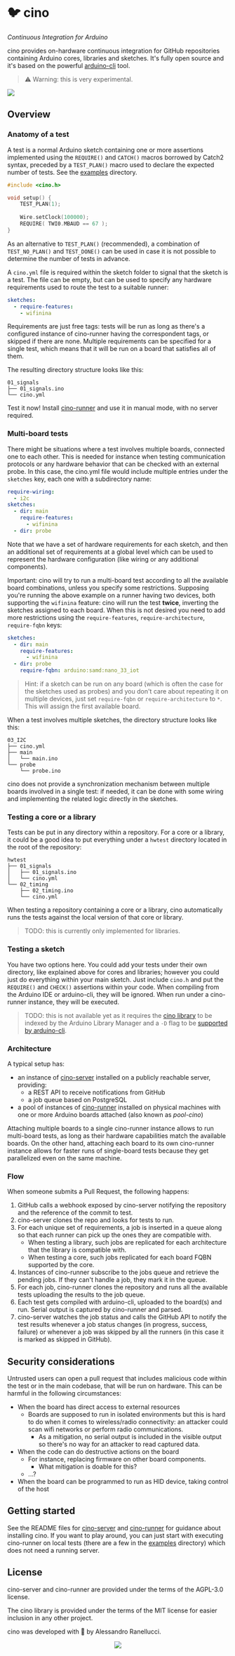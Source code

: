 # 🐦 cino

_Continuous Integration for Arduino_

cino provides on-hardware continuous integration for GitHub repositories containing Arduino cores, libraries and sketches. It's fully open source and it's based on the powerful [arduino-cli](https://github.com/arduino/arduino-cli) tool.

> ⚠️ Warning: this is very experimental.

![](images/github_screenshot.png)

## Overview

### Anatomy of a test

A test is a normal Arduino sketch containing one or more assertions implemented using the `REQUIRE()` and `CATCH()` macros borrowed by Catch2 syntax, preceded by a `TEST_PLAN()` macro used to declare the expected number of tests. See the [examples](examples/) directory.

```c++
#include <cino.h>

void setup() {
    TEST_PLAN(1);
    
    Wire.setClock(100000);
    REQUIRE( TWI0.MBAUD == 67 );
}
```

As an alternative to `TEST_PLAN()` (recommended), a combination of `TEST_NO_PLAN()` and `TEST_DONE()` can be used in case it is not possible to determine the number of tests in advance.

A `cino.yml` file is required within the sketch folder to signal that the sketch is a test. The file can be empty, but can be used to specify any hardware requirements used to route the test to a suitable runner:

```yaml
sketches:
  - require-features: 
    - wifinina
```

Requirements are just free tags: tests will be run as long as there's a configured instance of cino-runner having the correspondent tags, or skipped if there are none. Multiple requirements can be specified for a single test, which means that it will be run on a board that satisfies all of them.

The resulting directory structure looks like this:

```
01_signals
├── 01_signals.ino
└── cino.yml
```

Test it now! Install [cino-runner](cino-runner) and use it in manual mode, with no server required.

### Multi-board tests

There might be situations where a test involves multiple boards, connected one to each other. This is needed for instance when testing communication protocols or any hardware behavior that can be checked with an external probe. In this case, the cino.yml file would include multiple entries under the `sketches` key, each one with a subdirectory name:

```yaml
require-wiring:
  - i2c
sketches:
  - dir: main
    require-features:
      - wifinina
  - dir: probe
```

Note that we have a set of hardware requirements for each sketch, and then an additional set of requirements at a global level which can be used to represent the hardware configuration (like wiring or any additional components).

Important: cino will try to run a multi-board test according to all the available board combinations, unless you specify some restrictions. Supposing you're running the above example on a runner having two devices, both supporting the `wifinina` feature: cino will run the test **twice**, inverting the sketches assigned to each board. When this is not desired you need to add more restrictions using the `require-features`, `require-architecture`, `require-fqbn` keys:

```yaml
sketches:
  - dir: main
    require-features:
      - wifinina
  - dir: probe
    require-fqbn: arduino:samd:nano_33_iot
```

> Hint: if a sketch can be run on any board (which is often the case for the sketches used as probes) and you don't care about repeating it on multiple devices, just set `require-fqbn` or `require-architecture` to `*`. This will assign the first available board.

When a test involves multiple sketches, the directory structure looks like this:

```
03_I2C
├── cino.yml
├── main
│   └── main.ino
└── probe
    └── probe.ino
```

cino does not provide a synchronization mechanism between multiple boards involved in a single test: if needed, it can be done with some wiring and implementing the related logic directly in the sketches.

### Testing a core or a library

Tests can be put in any directory within a repository. For a core or a library, it could be a good idea to put everything under a `hwtest` directory located in the root of the repository:

```
hwtest
├── 01_signals
│   ├── 01_signals.ino
│   └── cino.yml
└── 02_timing
    ├── 02_timing.ino
    └── cino.yml
```

When testing a repository containing a core or a library, cino automatically runs the tests against the local version of that core or library.

> TODO: this is currently only implemented for libraries.

### Testing a sketch

You have two options here. You could add your tests under their own directory, like explained above for cores and libraries; however you could just do everything within your main sketch. Just include `cino.h` and put the `REQUIRE()` and `CHECK()` assertions within your code. When compiling from the Arduino IDE or arduino-cli, they will be ignored. When run under a cino-runner instance, they will be executed.

> TODO: this is not available yet as it requires the [cino library](cino-library) to be indexed by the Arduino Library Manager and a `-D` flag to be [supported by arduino-cli](https://github.com/arduino/arduino-cli/issues/159).

### Architecture

A typical setup has:

* an instance of [cino-server](cino-server) installed on a publicly reachable server, providing:
  * a REST API to receive notifications from GitHub
  * a job queue based on PostgreSQL
* a pool of instances of [cino-runner](cino-runner) installed on physical machines with one or more Arduino boards attached (also known as *pool-cino*)

Attaching multiple boards to a single cino-runner instance allows to run multi-board tests, as long as their hardware capabilities match the available boards. On the other hand, attaching each board to its own cino-runner instance allows for faster runs of single-board tests because they get parallelized even on the same machine.

### Flow

When someone submits a Pull Request, the following happens:

1. GitHub calls a webhook exposed by cino-server notifying the repository and the reference of the commit to test.
2. cino-server clones the repo and looks for tests to run.
3. For each unique set of requirements, a job is inserted in a queue along so that each runner can pick up the ones they are compatible with.
   * When testing a library, such jobs are replicated for each architecture that the library is compatible with.
   * When testing a core, such jobs replicated for each board FQBN supported by the core.
4. Instances of cino-runner subscribe to the jobs queue and retrieve the pending jobs. If they can't handle a job, they mark it in the queue.
5. For each job, cino-runner clones the repository and runs all the available tests uploading the results to the job queue.
6. Each test gets compiled with arduino-cli, uploaded to the board(s) and run. Serial output is captured by cino-runner and parsed.
7. cino-server watches the job status and calls the GitHub API to notify the test results whenever a job status changes (in progress, success, failure) or whenever a job was skipped by all the runners (in this case it is marked as skipped in GitHub).

## Security considerations

Untrusted users can open a pull request that includes malicious code within the test or in the main codebase, that will be run on hardware. This can be harmful in the following circumstances:

* When the board has direct access to external resources
    * Boards are supposed to run in isolated environments but this is hard to do when it comes to wireless/radio connectivity: an attacker could scan wifi networks or perform radio communications.
      * As a mitigation, no serial output is included in the visible output so there's no way for an attacker to read captured data.
* When the code can do destructive actions on the board
    * For instance, replacing firmware on other board components.
      * What mitigation is doable for this?
    * ...?
* When the board can be programmed to run as HID device, taking control of the host

## Getting started

See the README files for [cino-server](cino-server) and [cino-runner](cino-runner) for guidance about installing cino. If you want to play around, you can just start with executing cino-runner on local tests (there are a few in the [examples](examples) directory) which does not need a running server.

## License

cino-server and cino-runner are provided under the terms of the AGPL-3.0 license.

The cino library is provided under the terms of the MIT license for easier inclusion in any other project.

cino was developed with 💙 by Alessandro Ranellucci.

<p align="center">
  <img src="https://imgs.xkcd.com/comics/compiling.png">
</p>
